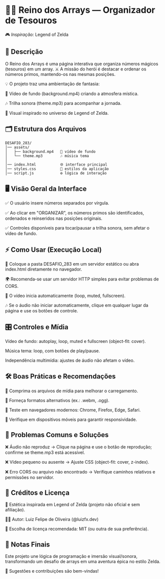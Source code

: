 # 🏰✨ Reino dos Arrays — Organizador de Tesouros


🎮 *Inspiração:* Legend of Zelda

## 📖 Descrição

O Reino dos Arrays é uma página interativa que organiza números mágicos (tesouros) em um array.
⚔️ A missão do herói é destacar e ordenar os números primos, mantendo-os nas mesmas posições.

💡 O projeto traz uma ambientação de fantasia:

🎥 Vídeo de fundo (background.mp4) criando a atmosfera mística.

🎶 Trilha sonora (theme.mp3) para acompanhar a jornada.

🧩 Visual inspirado no universo de Legend of Zelda.

## 🗂️ Estrutura dos Arquivos
```
DESAFIO_283/
│── assets/
│   ├── background.mp4   🎥 vídeo de fundo
│   └── theme.mp3        🎶 música tema
│
│── index.html           🌐 interface principal
│── styles.css           🎨 estilos da aplicação
│── script.js            ⚙️ lógica de interação

```

## 🖥️ Visão Geral da Interface

✅ O usuário insere números separados por vírgula.

✅ Ao clicar em "ORGANIZAR", os números primos são identificados, ordenados e reinseridos nas posições originais.

✅ Controles disponíveis para tocar/pausar a trilha sonora, sem afetar o vídeo de fundo.

## ⚡ Como Usar (Execução Local)

📂 Coloque a pasta DESAFIO_283 em um servidor estático ou abra index.html diretamente no navegador.

🌍 Recomenda-se usar um servidor HTTP simples para evitar problemas de CORS.

🎥 O vídeo inicia automaticamente (loop, muted, fullscreen).

🎶 Se o áudio não iniciar automaticamente, clique em qualquer lugar da página e use os botões de controle.

## 🎛️ Controles e Mídia

Vídeo de fundo: autoplay, loop, muted e fullscreen (object-fit: cover).

Música tema: loop, com botões de play/pause.

Independência multimídia: ajustes de áudio não afetam o vídeo.

## 🛠️ Boas Práticas e Recomendações

🔹 Comprima os arquivos de mídia para melhorar o carregamento.

🔹 Forneça formatos alternativos (ex.: .webm, .ogg).

🔹 Teste em navegadores modernos: Chrome, Firefox, Edge, Safari.

🔹 Verifique em dispositivos móveis para garantir responsividade.

## 🧩 Problemas Comuns e Soluções

❌ Áudio não reproduz → Clique na página e use o botão de reprodução; confirme se theme.mp3 está acessível.

❌ Vídeo pequeno ou ausente → Ajuste CSS (object-fit: cover, z-index).

❌ Erro CORS ou arquivo não encontrado → Verifique caminhos relativos e permissões no servidor.

## 🏹 Créditos e Licença

🎨 Estética inspirada em Legend of Zelda (projeto não oficial e sem afiliação).

👨‍💻 Autor: Luiz Felipe de Oliveira (@luizfx.dev)

📜 Escolha de licença recomendada: MIT (ou outra de sua preferência).

## 🌟 Notas Finais

Este projeto une lógica de programação e imersão visual/sonora, transformando um desafio de arrays em uma aventura épica no estilo Zelda.

💬 Sugestões e contribuições são bem-vindas!

